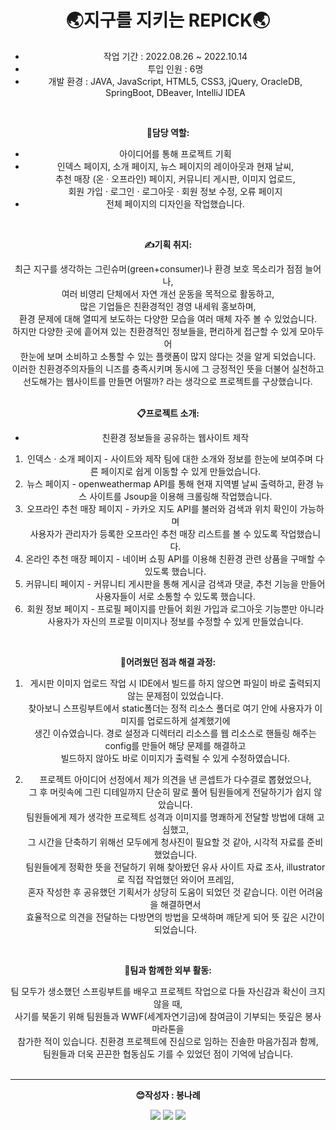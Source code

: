 <h1 align="center">🌏지구를 지키는 REPICK🌏</h1>

<div align="center">
 
 <ul>
<li> 작업 기간 : 2022.08.26 ~ 2022.10.14 </li> 
<li> 투입 인원 : 6명 </li> 
<li> 개발 환경 : JAVA, JavaScript, HTML5, CSS3, jQuery, OracleDB, SpringBoot, DBeaver, IntelliJ IDEA </li> 
   </ul>
<br>

<strong>🙋담당 역할:</strong>
- 아이디어를 통해 프로젝트 기획  
- 인덱스 페이지, 소개 페이지, 뉴스 페이지의 레이아웃과 현재 날씨,  
추천 매장 (온 · 오프라인) 페이지, 커뮤니티 게시판, 이미지 업로드,  
회원 가입 · 로그인 · 로그아웃 · 회원 정보 수정, 오류 페이지  
- 전체 페이지의 디자인을 작업했습니다.    
<br>

<strong>✍기획 취지:</strong>

최근 지구를 생각하는 그린슈머(green+consumer)나 환경 보호 목소리가 점점 늘어나,  
여러 비영리 단체에서 자연 개선 운동을 목적으로 활동하고,  
많은 기업들은 친환경적인 경영 내세워 홍보하며,  
환경 문제에 대해 열띠게 보도하는 다양한 모습을 여러 매체 자주 볼 수 있었습니다.  
하지만 다양한 곳에 흩어져 있는 친환경적인 정보들을, 편리하게 접근할 수 있게 모아두어  
한눈에 보며 소비하고 소통할 수 있는 플랫폼이 많지 않다는 것을 알게 되었습니다.  
이러한 친환경주의자들의 니즈를 충족시키며 동시에 그 긍정적인 뜻을 더불어 실천하고   
선도해가는 웹사이트를 만들면 어떨까? 라는 생각으로 프로젝트를 구상했습니다.    
<br>

<strong>📋프로젝트 소개:</strong>

- 친환경 정보들을 공유하는 웹사이트 제작
1. 인덱스 · 소개 페이지 - 사이트와 제작 팀에 대한 소개와 정보를 한눈에 보여주며 다른 페이지로 쉽게 이동할 수 있게 만들었습니다.  
2. 뉴스 페이지 - openweathermap API를 통해 현재 지역별 날씨 출력하고, 환경 뉴스 사이트를 Jsoup을 이용해 크롤링해 작업했습니다.  
3. 오프라인 추천 매장 페이지 - 카카오 지도 API를 불러와 검색과 위치 확인이 가능하며  
사용자가 관리자가 등록한 오프라인 추천 매장 리스트를 볼 수 있도록 작업했습니다.  
4. 온라인 추천 매장 페이지 - 네이버 쇼핑 API를 이용해 친환경 관련 상품을 구매할 수 있도록 했습니다.  
5. 커뮤니티 페이지 - 커뮤니티 게시판을 통해 게시글 검색과 댓글, 추천 기능을 만들어  
사용자들이 서로 소통할 수 있도록 했습니다.  
6. 회원 정보 페이지 - 프로필 페이지를 만들어 회원 가입과 로그아웃 기능뿐만 아니라  
사용자가 자신의 프로필 이미지나 정보를 수정할 수 있게 만들었습니다.    
<br>

<strong>🧶어려웠던 점과 해결 과정:</strong>

1. 게시판 이미지 업로드 작업 시 IDE에서 빌드를 하지 않으면 파일이 바로 출력되지 않는 문제점이 있었습니다.  
찾아보니 스프링부트에서 static폴더는 정적 리소스 폴더로 여기 안에 사용자가 이미지를 업로드하게 설계했기에  
생긴 이슈였습니다. 경로 설정과 디렉터리 리소스를 웹 리소스로 핸들링 해주는 config를 만들어 해당 문제를 해결하고   
빌드하지 않아도 바로 이미지가 출력될 수 있게 수정하였습니다.    
  
2. 프로젝트 아이디어 선정에서 제가 의견을 낸 콘셉트가 다수결로 뽑혔었으나,  
그 후 머릿속에 그린 디테일까지 단순히 말로 풀어 팀원들에게 전달하기가 쉽지 않았습니다.  
팀원들에게 제가 생각한 프로젝트 성격과 이미지를 명쾌하게 전달할 방법에 대해 고심했고,  
그 시간을 단축하기 위해선 모두에게 청사진이 필요할 것 같아, 시각적 자료를 준비했었습니다.  
팀원들에게 정확한 뜻을 전달하기 위해 찾아봤던 유사 사이트 자료 조사, illustrator로 직접 작업했던 와이어 프레임,  
혼자 작성한 후 공유했던 기획서가 상당히 도움이 되었던 것 같습니다. 이런 어려움을 해결하면서  
효율적으로 의견을 전달하는 다방면의 방법을 모색하며 깨닫게 되어 뜻 깊은 시간이 되었습니다.    
<br>

<strong>🏃팀과 함께한 외부 활동:</strong>

팀 모두가 생소했던 스프링부트를 배우고 프로젝트 작업으로 다들 자신감과 확신이 크지 않을 때,  
사기를 북돋기 위해 팀원들과 WWF(세계자연기금)에 참여금이 기부되는 뜻깊은 봉사 마라톤을  
참가한 적이 있습니다. 친환경 프로젝트에 진심으로 임하는 진솔한 마음가짐과 함께,  
팀원들과 더욱 끈끈한 협동심도 기를 수 있었던 점이 기억에 남습니다.    
<br>

 </div>
 
 
 <hr>
 
 
 
 <p align="center">
<strong>😊작성자 : 봉나례</strong>
</p>

<p align="center">
<a href="https://rebornbb.tistory.com/category/PROJECT/RePick">
 <img src="https://img.shields.io/badge/Tistory-000000?style=for-the-badge&logo=Tistory&logoColor=white"></a>
 
 <a href="https://open.kakao.com/o/ssfMykIe">
 <img src="https://img.shields.io/badge/OpenKakao-FFCD00?style=for-the-badge&logo=KakaoTalk&logoColor=black"></a>
  
 <a href="mailto:bongnarye@gmail.com">
 <img src="https://img.shields.io/badge/Gmail-d14836?style=for-the-badge&logo=Gmail&logoColor=white&link=bongnarye7110@gmail.com"/></a>
</p>
